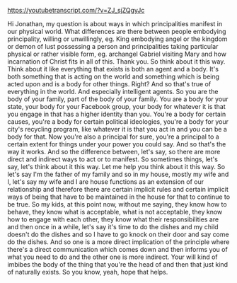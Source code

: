 https://youtubetranscript.com/?v=ZJ_sjZQgyJc

 Hi Jonathan, my question is about ways in which principalities manifest in our physical world. What differences are there between people embodying principality, willing or unwillingly, eg. King embodying angel or the kingdom or demon of lust possessing a person and principalities taking particular physical or rather visible form, eg. archangel Gabriel visiting Mary and how incarnation of Christ fits in all of this. Thank you. So think about it this way. Think about it like everything that exists is both an agent and a body. It's both something that is acting on the world and something which is being acted upon and is a body for other things. Right? And so that's true of everything in the world. And especially intelligent agents. So you are the body of your family, part of the body of your family. You are a body for your state, your body for your Facebook group, your body for whatever it is that you engage in that has a higher identity than you. You're a body for certain causes, you're a body for certain political ideologies, you're a body for your city's recycling program, like whatever it is that you act in and you can be a body for that. Now you're also a principal for sure, you're a principal to a certain extent for things under your power you could say. And so that's the way it works. And so the difference between, let's say, so there are more direct and indirect ways to act or to manifest. So sometimes things, let's say, let's think about it this way. Let me help you think about it this way. So let's say I'm the father of my family and so in my house, mostly my wife and I, let's say my wife and I are house functions as an extension of our relationship and therefore there are certain implicit rules and certain implicit ways of being that have to be maintained in the house for that to continue to be true. So my kids, at this point now, without me saying, they know how to behave, they know what is acceptable, what is not acceptable, they know how to engage with each other, they know what their responsibilities are and then once in a while, let's say it's time to do the dishes and my child doesn't do the dishes and so I have to go knock on their door and say come do the dishes. And so one is a more direct implication of the principle where there's a direct communication which comes down and then informs you of what you need to do and the other one is more indirect. Your will kind of imbibes the body of the thing that you're the head of and then that just kind of naturally exists. So you know, yeah, hope that helps.
